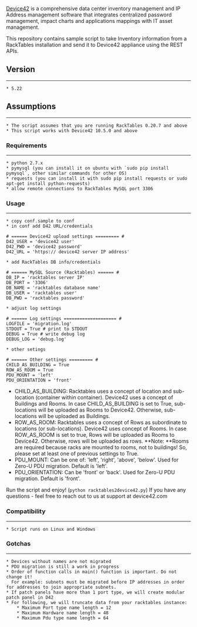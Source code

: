 [Device42](http://www.device42.com/) is a comprehensive data center inventory management and IP Address management software 
that integrates centralized password management, impact charts and applications mappings with IT asset management.

This repository contains sample script to take Inventory information from a RackTables installation and send it to Device42 appliance using the REST APIs.
## Version
-----------------------------
    * 5.22

## Assumptions
-----------------------------
    * The script assumes that you are running RackTables 0.20.7 and above
    * This script works with Device42 10.5.0 and above

### Requirements
-----------------------------
    * python 2.7.x
    * pymysql (you can install it on ubuntu with `sudo pip install pymysql`, other similar commands for other OS)
    * requests (you can install it with sudo pip install requests or sudo apt-get install python-requests)
	* allow remote connections to RackTables MySQL port 3306

### Usage
-----------------------------
	
    * copy conf.sample to conf
    * in conf add D42 URL/credentials
```
# ====== Device42 upload settings ========= #
D42_USER = 'device42 user'
D42_PWD = 'device42 password'
D42_URL = 'https:// device42 server IP address'
```

    * add RackTables DB info/credentials
```
# ====== MySQL Source (Racktables) ====== #
DB_IP = 'racktables server IP'
DB_PORT = '3306'
DB_NAME = 'racktables database name'
DB_USER = 'racktables user'
DB_PWD = 'racktables password'
```
	* adjust log settings 
```
# ====== Log settings ==================== #
LOGFILE = 'migration.log'
STDOUT = True # print to STDOUT
DEBUG = True # write debug log
DEBUG_LOG = 'debug.log'
```
	* other setings
```
# ====== Other settings ========= #
CHILD_AS_BUILDING = True
ROW_AS_ROOM = True
PDU_MOUNT = 'left'
PDU_ORIENTATION = 'front'
```

- CHILD_AS_BUILDING: Racktables uses a concept of location and sub-location (container within container). Device42 uses a concept of Buildings and Rooms. In case CHILD_AS_BUILDING is set to True, sub-locations will be uploaded as Rooms to Device42. Otherwise, sub-locations will be uploaded as Buildings.
- ROW_AS_ROOM: Racktables uses a concept of Rows as subordinate to locations (or sub-locations). Device42 uses concept of Rooms. In case ROW_AS_ROOM is set to true, Rows will be uploaded as Rooms to Device42. Otherwise, rows will be uploaded as rows.
**Note: **Rooms are required because racks are mounted to rooms, not to buildings! So, please set at least one of previous settings to True.
- PDU_MOUNT: Can be one of: 'left', 'right', 'above', 'below'. Used for Zero-U PDU migration. Default is 'left'.
- PDU_ORIENTATION: Can be 'front' or  'back'. Used for Zero-U PDU migration. Default is 'front'.

Run the script and enjoy! (```python racktables2device42.py```) 
If you have any questions - feel free to reach out to us at support at device42.com


    
### Compatibility
-----------------------------
    * Script runs on Linux and Windows


### Gotchas
-----------------------------
    * Devices without names are not migrated
    * PDU migration is still a work in progress
    * Order of function calls in main() function is important. Do not change it!
      For example: subnets must be migrated before IP addresses in order for addresses to join appropriate subnets.
    * If patch panels have more than 1 port type, we will create modular patch panel in D42
    * For following, we will truncate data from your racktables instance:
	    * Maximum Port type name length = 12
	    * Maximum Hardware name length = 48
	    * Maximum Pdu type name length = 64


